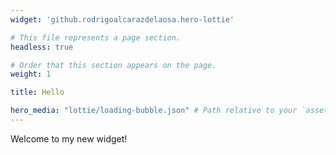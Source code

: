 ```yaml
---   
widget: 'github.rodrigoalcarazdelaosa.hero-lottie'

# This file represents a page section.
headless: true

# Order that this section appears on the page.
weight: 1

title: Hello

hero_media: "lottie/loading-bubble.json" # Path relative to your `assets/media` folder 
---
```


Welcome to my new widget!
